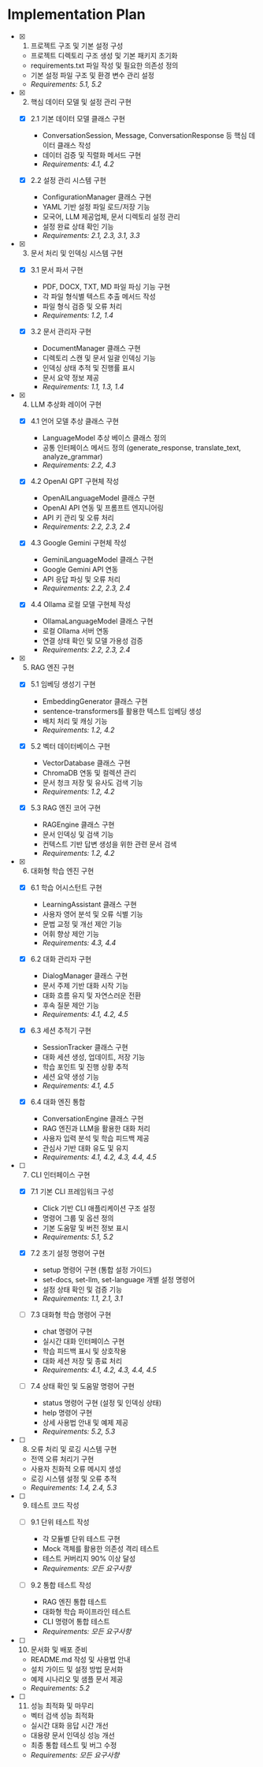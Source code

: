 # Implementation Plan

- [x] 1. 프로젝트 구조 및 기본 설정 구성





  - 프로젝트 디렉토리 구조 생성 및 기본 패키지 초기화
  - requirements.txt 파일 작성 및 필요한 의존성 정의
  - 기본 설정 파일 구조 및 환경 변수 관리 설정
  - _Requirements: 5.1, 5.2_

- [x] 2. 핵심 데이터 모델 및 설정 관리 구현





  - [x] 2.1 기본 데이터 모델 클래스 구현



    - ConversationSession, Message, ConversationResponse 등 핵심 데이터 클래스 작성
    - 데이터 검증 및 직렬화 메서드 구현
    - _Requirements: 4.1, 4.2_

  - [x] 2.2 설정 관리 시스템 구현


    - ConfigurationManager 클래스 구현
    - YAML 기반 설정 파일 로드/저장 기능
    - 모국어, LLM 제공업체, 문서 디렉토리 설정 관리
    - 설정 완료 상태 확인 기능
    - _Requirements: 2.1, 2.3, 3.1, 3.3_

- [x] 3. 문서 처리 및 인덱싱 시스템 구현





  - [x] 3.1 문서 파서 구현


    - PDF, DOCX, TXT, MD 파일 파싱 기능 구현
    - 각 파일 형식별 텍스트 추출 메서드 작성
    - 파일 형식 검증 및 오류 처리
    - _Requirements: 1.2, 1.4_

  - [x] 3.2 문서 관리자 구현


    - DocumentManager 클래스 구현
    - 디렉토리 스캔 및 문서 일괄 인덱싱 기능
    - 인덱싱 상태 추적 및 진행률 표시
    - 문서 요약 정보 제공
    - _Requirements: 1.1, 1.3, 1.4_

- [x] 4. LLM 추상화 레이어 구현






  - [x] 4.1 언어 모델 추상 클래스 구현


    - LanguageModel 추상 베이스 클래스 정의
    - 공통 인터페이스 메서드 정의 (generate_response, translate_text, analyze_grammar)
    - _Requirements: 2.2, 4.3_

  - [x] 4.2 OpenAI GPT 구현체 작성


    - OpenAILanguageModel 클래스 구현
    - OpenAI API 연동 및 프롬프트 엔지니어링
    - API 키 관리 및 오류 처리
    - _Requirements: 2.2, 2.3, 2.4_

  - [x] 4.3 Google Gemini 구현체 작성




    - GeminiLanguageModel 클래스 구현
    - Google Gemini API 연동
    - API 응답 파싱 및 오류 처리
    - _Requirements: 2.2, 2.3, 2.4_

  - [x] 4.4 Ollama 로컬 모델 구현체 작성





    - OllamaLanguageModel 클래스 구현
    - 로컬 Ollama 서버 연동
    - 연결 상태 확인 및 모델 가용성 검증
    - _Requirements: 2.2, 2.3, 2.4_

- [x] 5. RAG 엔진 구현
  - [x] 5.1 임베딩 생성기 구현






    - EmbeddingGenerator 클래스 구현
    - sentence-transformers를 활용한 텍스트 임베딩 생성
    - 배치 처리 및 캐싱 기능
    - _Requirements: 1.2, 4.2_

  - [x] 5.2 벡터 데이터베이스 구현






    - VectorDatabase 클래스 구현
    - ChromaDB 연동 및 컬렉션 관리
    - 문서 청크 저장 및 유사도 검색 기능
    - _Requirements: 1.2, 4.2_

  - [x] 5.3 RAG 엔진 코어 구현





    - RAGEngine 클래스 구현
    - 문서 인덱싱 및 검색 기능
    - 컨텍스트 기반 답변 생성을 위한 관련 문서 검색
    - _Requirements: 1.2, 4.2_

- [x] 6. 대화형 학습 엔진 구현






  - [x] 6.1 학습 어시스턴트 구현





    - LearningAssistant 클래스 구현
    - 사용자 영어 분석 및 오류 식별 기능
    - 문법 교정 및 개선 제안 기능
    - 어휘 향상 제안 기능
    - _Requirements: 4.3, 4.4_

  - [x] 6.2 대화 관리자 구현






    - DialogManager 클래스 구현
    - 문서 주제 기반 대화 시작 기능
    - 대화 흐름 유지 및 자연스러운 전환
    - 후속 질문 제안 기능
    - _Requirements: 4.1, 4.2, 4.5_

  - [x] 6.3 세션 추적기 구현






    - SessionTracker 클래스 구현
    - 대화 세션 생성, 업데이트, 저장 기능
    - 학습 포인트 및 진행 상황 추적
    - 세션 요약 생성 기능
    - _Requirements: 4.1, 4.5_

  - [x] 6.4 대화 엔진 통합






    - ConversationEngine 클래스 구현
    - RAG 엔진과 LLM을 활용한 대화 처리
    - 사용자 입력 분석 및 학습 피드백 제공
    - 관심사 기반 대화 유도 및 유지
    - _Requirements: 4.1, 4.2, 4.3, 4.4, 4.5_

- [ ] 7. CLI 인터페이스 구현
  - [x] 7.1 기본 CLI 프레임워크 구성






    - Click 기반 CLI 애플리케이션 구조 설정
    - 명령어 그룹 및 옵션 정의
    - 기본 도움말 및 버전 정보 표시
    - _Requirements: 5.1, 5.2_

  - [x] 7.2 초기 설정 명령어 구현





    - setup 명령어 구현 (통합 설정 가이드)
    - set-docs, set-llm, set-language 개별 설정 명령어
    - 설정 상태 확인 및 검증 기능
    - _Requirements: 1.1, 2.1, 3.1_

  - [ ] 7.3 대화형 학습 명령어 구현
    - chat 명령어 구현
    - 실시간 대화 인터페이스 구현
    - 학습 피드백 표시 및 상호작용
    - 대화 세션 저장 및 종료 처리
    - _Requirements: 4.1, 4.2, 4.3, 4.4, 4.5_

  - [ ] 7.4 상태 확인 및 도움말 명령어 구현
    - status 명령어 구현 (설정 및 인덱싱 상태)
    - help 명령어 구현
    - 상세 사용법 안내 및 예제 제공
    - _Requirements: 5.2, 5.3_

- [ ] 8. 오류 처리 및 로깅 시스템 구현
  - 전역 오류 처리기 구현
  - 사용자 친화적 오류 메시지 생성
  - 로깅 시스템 설정 및 오류 추적
  - _Requirements: 1.4, 2.4, 5.3_

- [ ] 9. 테스트 코드 작성
  - [ ] 9.1 단위 테스트 작성
    - 각 모듈별 단위 테스트 구현
    - Mock 객체를 활용한 의존성 격리 테스트
    - 테스트 커버리지 90% 이상 달성
    - _Requirements: 모든 요구사항_

  - [ ] 9.2 통합 테스트 작성
    - RAG 엔진 통합 테스트
    - 대화형 학습 파이프라인 테스트
    - CLI 명령어 통합 테스트
    - _Requirements: 모든 요구사항_

- [ ] 10. 문서화 및 배포 준비
  - README.md 작성 및 사용법 안내
  - 설치 가이드 및 설정 방법 문서화
  - 예제 시나리오 및 샘플 문서 제공
  - _Requirements: 5.2_

- [ ] 11. 성능 최적화 및 마무리
  - 벡터 검색 성능 최적화
  - 실시간 대화 응답 시간 개선
  - 대용량 문서 인덱싱 성능 개선
  - 최종 통합 테스트 및 버그 수정
  - _Requirements: 모든 요구사항_